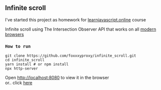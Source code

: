 ## Infinite scroll
I've started this project as homework for [learnjavascript.online](https://learnjavascript.online/) course <br>

Infinite scroll using The Intersection Observer API that works on all [modern browsers](https://caniuse.com/#search=intersection%20observer/)

### `How to run`

    git clone https://github.com/foxxxyproxy/infinite_scroll.git
    cd infinite_scroll
    yarn install # or npm install
    npx http-server

Open [http://localhost:8080](http://localhost:8080) to view it in the browser <br>
or.. click [here](https://foxxxyproxy.github.io/infinite_scroll/)
